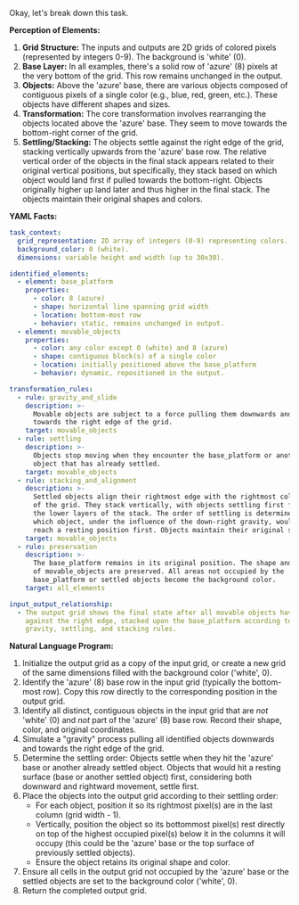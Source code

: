 Okay, let's break down this task.

**Perception of Elements:**

1.  **Grid Structure:** The inputs and outputs are 2D grids of colored pixels (represented by integers 0-9). The background is 'white' (0).
2.  **Base Layer:** In all examples, there's a solid row of 'azure' (8) pixels at the very bottom of the grid. This row remains unchanged in the output.
3.  **Objects:** Above the 'azure' base, there are various objects composed of contiguous pixels of a single color (e.g., blue, red, green, etc.). These objects have different shapes and sizes.
4.  **Transformation:** The core transformation involves rearranging the objects located above the 'azure' base. They seem to move towards the bottom-right corner of the grid.
5.  **Settling/Stacking:** The objects settle against the right edge of the grid, stacking vertically upwards from the 'azure' base row. The relative vertical order of the objects in the final stack appears related to their original vertical positions, but specifically, they stack based on which object would land first if pulled towards the bottom-right. Objects originally higher up land later and thus higher in the final stack. The objects maintain their original shapes and colors.

**YAML Facts:**


```yaml
task_context:
  grid_representation: 2D array of integers (0-9) representing colors.
  background_color: 0 (white).
  dimensions: variable height and width (up to 30x30).

identified_elements:
  - element: base_platform
    properties:
      - color: 8 (azure)
      - shape: horizontal line spanning grid width
      - location: bottom-most row
      - behavior: static, remains unchanged in output.
  - element: movable_objects
    properties:
      - color: any color except 0 (white) and 8 (azure)
      - shape: contiguous block(s) of a single color
      - location: initially positioned above the base_platform
      - behavior: dynamic, repositioned in the output.

transformation_rules:
  - rule: gravity_and_slide
    description: >-
      Movable objects are subject to a force pulling them downwards and
      towards the right edge of the grid.
    target: movable_objects
  - rule: settling
    description: >-
      Objects stop moving when they encounter the base_platform or another
      object that has already settled.
    target: movable_objects
  - rule: stacking_and_alignment
    description: >-
      Settled objects align their rightmost edge with the rightmost column
      of the grid. They stack vertically, with objects settling first forming
      the lower layers of the stack. The order of settling is determined by
      which object, under the influence of the down-right gravity, would
      reach a resting position first. Objects maintain their original shape.
    target: movable_objects
  - rule: preservation
    description: >-
      The base_platform remains in its original position. The shape and color
      of movable_objects are preserved. All areas not occupied by the
      base_platform or settled objects become the background color.
    target: all_elements

input_output_relationship:
  - The output grid shows the final state after all movable objects have settled
    against the right edge, stacked upon the base_platform according to the
    gravity, settling, and stacking rules.
```


**Natural Language Program:**

1.  Initialize the output grid as a copy of the input grid, or create a new grid of the same dimensions filled with the background color ('white', 0).
2.  Identify the 'azure' (8) base row in the input grid (typically the bottom-most row). Copy this row directly to the corresponding position in the output grid.
3.  Identify all distinct, contiguous objects in the input grid that are *not* 'white' (0) and *not* part of the 'azure' (8) base row. Record their shape, color, and original coordinates.
4.  Simulate a "gravity" process pulling all identified objects downwards and towards the right edge of the grid.
5.  Determine the settling order: Objects settle when they hit the 'azure' base or another already settled object. Objects that would hit a resting surface (base or another settled object) first, considering both downward and rightward movement, settle first.
6.  Place the objects into the output grid according to their settling order:
    *   For each object, position it so its rightmost pixel(s) are in the last column (grid width - 1).
    *   Vertically, position the object so its bottommost pixel(s) rest directly on top of the highest occupied pixel(s) below it in the columns it will occupy (this could be the 'azure' base or the top surface of previously settled objects).
    *   Ensure the object retains its original shape and color.
7.  Ensure all cells in the output grid not occupied by the 'azure' base or the settled objects are set to the background color ('white', 0).
8.  Return the completed output grid.